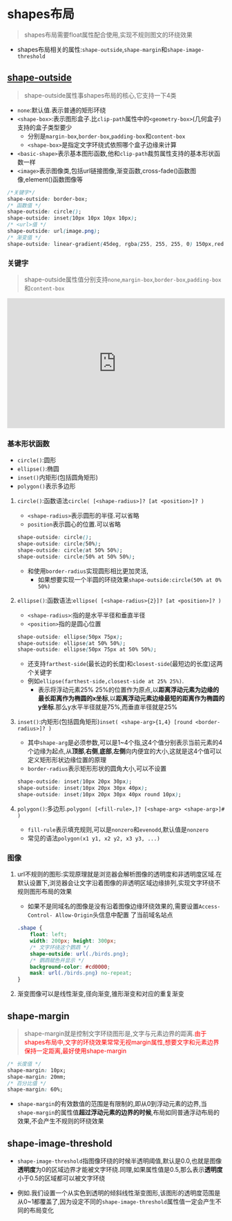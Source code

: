 # shapes布局

> shapes布局需要float属性配合使用,实现不规则图文的环绕效果

* shapes布局相关的属性:`shape-outside`,`shape-margin`和`shape-image-threshold`

## [shape-outside](../css布局/布局/shape.html)

> shape-outside属性事shapes布局的核心,它支持一下4类

* `none`:默认值.表示普通的矩形环绕
* `<shape-box>`:表示图形盒子.比`clip-path`属性中的`<geometry-box>`(几何盒子)支持的盒子类型要少
  * 分别是`margin-box`,`border-box`,`padding-box`和`content-box`
  * `<shape-box>`是指定文字环绕式依照哪个盒子边缘来计算
* `<basic-shape>`表示基本图形函数,他和`clip-path`裁剪属性支持的基本形状函数一样
* `<image>`表示图像类,包括url链接图像,渐变函数,cross-fade()函数图像,element()函数图像等

```css
/*关键字*/
shape-outside: border-box; 
/* 函数值 */ 
shape-outside: circle(); 
shape-outside: inset(10px 10px 10px 10px); 
/* <url>值 */
shape-outside: url(image.png);
/* 渐变值 */ 
shape-outside: linear-gradient(45deg, rgba(255, 255, 255, 0) 150px,red 150px);
```

### 关键字

> shape-outside属性值分别支持`none`,`margin-box`,`border-box`,`padding-box`和`content-box`

<iframe height="300" style="width: 100%;" scrolling="no" title="shapes" src="https://codepen.io/jack-zhang-1314/embed/poppygL?default-tab=html%2Cresult" frameborder="no" loading="lazy" allowtransparency="true" allowfullscreen="true">
  See the Pen <a href="https://codepen.io/jack-zhang-1314/pen/poppygL">
  shapes</a> by Jack-Zhang-1314 (<a href="https://codepen.io/jack-zhang-1314">@jack-zhang-1314</a>)
  on <a href="https://codepen.io">CodePen</a>.
</iframe>

### 基本形状函数

* `circle()`:圆形
* `ellipse()`:椭圆
* `inset()`内矩形(包括圆角矩形)
* `polygon()`表示多边形

1. `circle()`:函数语法`circle( [<shape-radius>]? [at <position>]? )`

   * `<shape-radius>`表示圆形的半径.可以省略
   * `position`表示圆心的位置.可以省略

   ```css
   shape-outside: circle(); 
   shape-outside: circle(50%); 
   shape-outside: circle(at 50% 50%);
   shape-outside: circle(50% at 50% 50%);
   ```

   * 和使用`border-radius`实现圆形相比更加灵活,
     * 如果想要实现一个半圆的环绕效果`shape-outside:circle(50% at 0% 50%)`

2. `ellipse()`:函数语法:`ellipse( [<shape-radius>{2}]? [at <position>]? )`

   * `<shape-radius>`:指的是水平半径和垂直半径
   * `<position>`指的是圆心位置

   ```css
   shape-outside: ellipse(50px 75px); 
   shape-outside: ellipse(at 50% 50%);
   shape-outside: ellipse(50px 75px at 50% 50%);
   ```

   * 还支持`farthest-side`(最长边的长度)和`closest-side`(最短边的长度)这两个关键字
   * 例如`ellipse(farthest-side,closest-side at 25% 25%)`.
     * 表示将浮动元素25% 25%的位置作为原点,以**距离浮动元素为边缘的最长距离作为椭圆的x坐标**,以**距离浮动元素边缘最短的距离作为椭圆的y坐标**.那么y水平半径就是75%,而垂直半径就是25%

3. `inset()`:内矩形(包括圆角矩形)`inset( <shape-arg>{1,4} [round <border-radius>]? )`

   * 其中`shape-arg`是必须参数,可以是1~4个指,这4个值分别表示当前元素的4个边缘为起点,从**顶部**,**右侧**,**底部**,**左侧**向内便宜的大小,这就是这4个值可以定义矩形形状边缘位置的原理
   * `border-radius`表示矩形形状的圆角大小,可以不设置

   ````css
   shape-outside: inset(10px 20px 30px); 
   shape-outside: inset(10px 20px 30px 40px);
   shape-outside: inset(10px 20px 30px 40px round 10px);
   ````

4. `polygon()`:多边形.`polygon( [<fill-rule>,]? [<shape-arg> <shape-arg>]# )`

   * `fill-rule`表示填充规则,可以是`nonzero`和`evenodd`,默认值是`nonzero`
   * 常见的语法`polygon(x1 y1, x2 y2, x3 y3, ...)`

### 图像

1. url不规则的图形:实现原理就是浏览器会解析图像的透明度和非透明度区域.在默认设置下,浏览器会让文字沿着图像的非透明区域边缘排列,实现文字环绕不规则图形布局的效果
   * 如果不是同域名的图像是没有沿着图像边缘环绕效果的,需要设置`Access-Control- Allow-Origin`头信息中配置 了当前域名站点

   ```css
   .shape { 
       float: left; 
       width: 200px; height: 300px; 
       /* 文字环绕这个鹦鹉 */ 
       shape-outside: url(./birds.png); 
       /* 鹦鹉赋色并显示 */ 
       background-color: #cd0000; 
       mask: url(./birds.png) no-repeat;
   }
   ```

2. 渐变图像可以是线性渐变,径向渐变,锥形渐变和对应的重复渐变

## shape-margin

> shape-margin就是控制文字环绕图形是,文字与元素边界的距离.<span style="color:red">由于shapes布局中,文字的环绕效果常常无视margin属性,想要文字和元素边界保持一定距离,最好使用shape-margin</span>

```css
/* 长度值 */ 
shape-margin: 10px;
shape-margin: 20mm; 
/* 百分比值 */
shape-margin: 60%;
```

* `shape-margin`的有效数值的范围是有限制的,即从0到浮动元素的边界,当`shape-margin`的属性值**超过浮动元素的边界的时候**,布局如同普通浮动布局的效果,不会产生不规则的环绕效果

## shape-image-threshold

* `shape-image-threshold`指图像环绕的时候半透明阈值,默认是0.0,也就是图像**透明度**为0的区域边界才能被文字环绕.同理,如果属性值是0.5,那么表示**透明度**小于0.5的区域都可以被文字环绕

* 例如.我们设置一个从实色到透明的倾斜线性渐变图形,该图形的透明度范围是从0~1都覆盖了,因为设定不同的`shape-image-threshold`属性值一定会产生不同的布局变化
